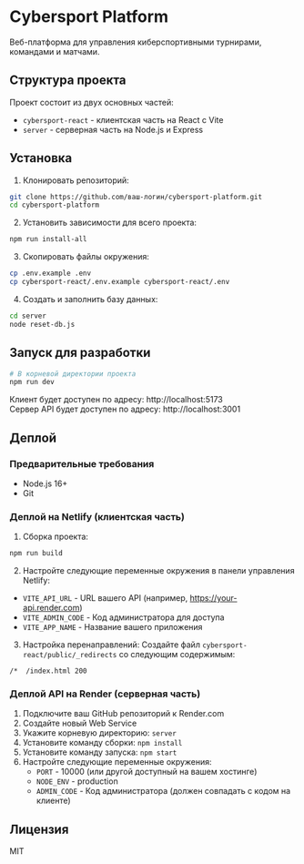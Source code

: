 # Cybersport Platform

Веб-платформа для управления киберспортивными турнирами, командами и матчами.

## Структура проекта

Проект состоит из двух основных частей:
- `cybersport-react` - клиентская часть на React с Vite
- `server` - серверная часть на Node.js и Express

## Установка

1. Клонировать репозиторий:
```bash
git clone https://github.com/ваш-логин/cybersport-platform.git
cd cybersport-platform
```

2. Установить зависимости для всего проекта:
```bash
npm run install-all
```

3. Скопировать файлы окружения:
```bash
cp .env.example .env
cp cybersport-react/.env.example cybersport-react/.env
```

4. Создать и заполнить базу данных:
```bash
cd server
node reset-db.js
```

## Запуск для разработки

```bash
# В корневой директории проекта
npm run dev
```

Клиент будет доступен по адресу: http://localhost:5173  
Сервер API будет доступен по адресу: http://localhost:3001

## Деплой

### Предварительные требования
- Node.js 16+ 
- Git

### Деплой на Netlify (клиентская часть)

1. Сборка проекта:
```bash
npm run build
```

2. Настройте следующие переменные окружения в панели управления Netlify:
- `VITE_API_URL` - URL вашего API (например, https://your-api.render.com)
- `VITE_ADMIN_CODE` - Код администратора для доступа
- `VITE_APP_NAME` - Название вашего приложения

3. Настройка перенаправлений:
Создайте файл `cybersport-react/public/_redirects` со следующим содержимым:
```
/*  /index.html 200
```

### Деплой API на Render (серверная часть)

1. Подключите ваш GitHub репозиторий к Render.com
2. Создайте новый Web Service
3. Укажите корневую директорию: `server`
4. Установите команду сборки: `npm install`
5. Установите команду запуска: `npm start`
6. Настройте следующие переменные окружения:
   - `PORT` - 10000 (или другой доступный на вашем хостинге)
   - `NODE_ENV` - production
   - `ADMIN_CODE` - Код администратора (должен совпадать с кодом на клиенте)

## Лицензия

MIT